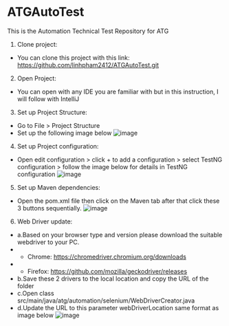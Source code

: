 # ATGAutoTest
This is the Automation Technical Test Repository for ATG

1. Clone project: 
- You can clone this project with this link: https://github.com/linhpham2412/ATGAutoTest.git

2. Open Project: 
- You can open with any IDE you are familiar with but in this instruction, I will follow with IntelliJ

3. Set up Project Structure: 
- Go to File > Project Structure
- Set up the following image below
![image](https://github.com/linhpham2412/ATGAutoTest/assets/72133175/3870a167-abe2-464e-be4f-6d1022f3f1a9)

4. Set up Project configuration:
- Open edit configuration > click + to add a configuration > select TestNG configuration > follow the image below for details in TestNG configuration
![image](https://github.com/linhpham2412/ATGAutoTest/assets/72133175/29810bf0-12e0-4318-9a42-b0f79b1b3cbf)

5. Set up Maven dependencies:
- Open the pom.xml file then click on the Maven tab after that click these 3 buttons sequentially.
![image](https://github.com/linhpham2412/ATGAutoTest/assets/72133175/8634a26e-a0ca-4a45-aeb7-2f26190ab3f7)

6. Web Driver update:
- a.Based on your browser type and version please download the suitable webdriver to your PC.
- - Chrome: https://chromedriver.chromium.org/downloads
- - Firefox: https://github.com/mozilla/geckodriver/releases
- b.Save these 2 drivers to the local location and copy the URL of the folder
- c.Open class src/main/java/atg/automation/selenium/WebDriverCreator.java
- d.Update the URL to this parameter webDriverLocation same format as image below
![image](https://github.com/linhpham2412/ATGAutoTest/assets/72133175/a48fb323-f7fa-4255-a342-6976b3630a42)
